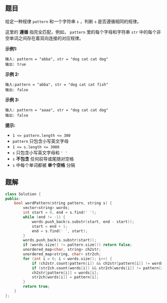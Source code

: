 ## 题目

给定一种规律 `pattern` 和一个字符串 `s` ，判断 `s` 是否遵循相同的规律。

这里的 **遵循** 指完全匹配，例如， `pattern` 里的每个字母和字符串 `str` 中的每个非空单词之间存在着双向连接的对应规律。

 

**示例1:**

```
输入: pattern = "abba", str = "dog cat cat dog"
输出: true
```

**示例 2:**

```
输入:pattern = "abba", str = "dog cat cat fish"
输出: false
```

**示例 3:**

```
输入: pattern = "aaaa", str = "dog cat cat dog"
输出: false
```

 

**提示:**

- `1 <= pattern.length <= 300`
- `pattern` 只包含小写英文字母
- `1 <= s.length <= 3000`
- `s` 只包含小写英文字母和 `' '`
- `s` **不包含** 任何前导或尾随对空格
- `s` 中每个单词都被 **单个空格** 分隔



## 题解

```c++
class Solution {
public:
    bool wordPattern(string pattern, string s) {
        vector<string> words;
        int start = 0, end = s.find(' ');
        while (end != -1) {
            words.push_back(s.substr(start, end - start));
            start = end + 1;
            end = s.find(' ', start);
        }
        words.push_back(s.substr(start));
        if (words.size() != pattern.size()) return false;
        unordered_map<char, string> ch2str;
        unordered_map<string, char> str2ch;
        for (int i = 0; i < words.size(); i++) {
            if (ch2str.count(pattern[i]) && ch2str[pattern[i]] != words[i]) return false;
            if (str2ch.count(words[i]) && str2ch[words[i]] != pattern[i]) return false;
            ch2str[pattern[i]] = words[i];
            str2ch[words[i]] = pattern[i];
        }
        return true;
    }
};
```

